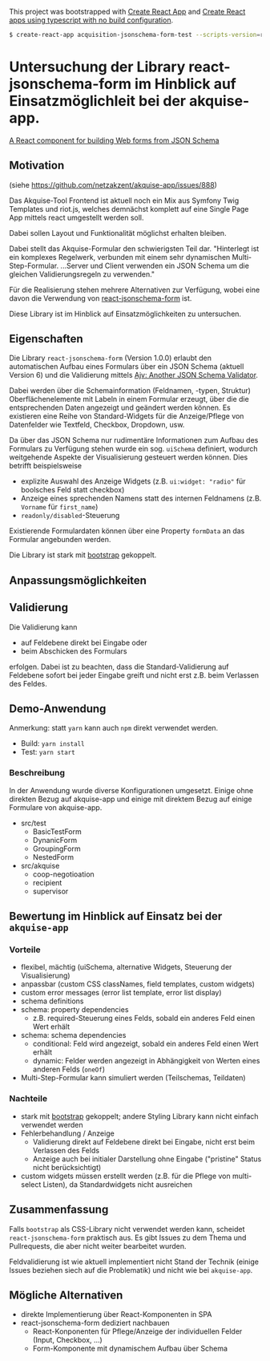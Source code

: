 This project was bootstrapped with [Create React App](https://github.com/facebookincubator/create-react-app) and 
[Create React apps using typescript with no build configuration](https://github.com/wmonk/create-react-app-typescript).

```sh
$ create-react-app acquisition-jsonschema-form-test --scripts-version=react-scripts-ts
```

# Untersuchung der Library react-jsonschema-form im Hinblick auf Einsatzmöglichleit bei der akquise-app.

[A React component for building Web forms from JSON Schema](https://github.com/mozilla-services/react-jsonschema-form)

## Motivation

(siehe https://github.com/netzakzent/akquise-app/issues/888)

Das Akquise-Tool Frontend ist aktuell noch ein Mix aus Symfony Twig Templates und riot.js, welches demnächst komplett auf eine Single Page App mittels react umgestellt werden soll.

Dabei sollen Layout und Funktionalität möglichst erhalten bleiben.

Dabei stellt das Akquise-Formular den schwierigsten Teil dar. 
"Hinterlegt ist ein komplexes Regelwerk, verbunden mit einem sehr dynamischen Multi-Step-Formular. ...Server und Client verwenden ein JSON Schema um die gleichen Validierungsregeln zu verwenden."

Für die Realisierung stehen mehrere Alternativen zur Verfügung, wobei eine davon die Verwendung von [react-jsonschema-form](https://github.com/mozilla-services/react-jsonschema-form) ist.

Diese Library ist im Hinblick auf Einsatzmöglichkeiten zu untersuchen.

## Eigenschaften

Die Library `react-jsonschema-form` (Version 1.0.0) erlaubt den automatischen Aufbau eines Formulars über ein JSON Schema (aktuell Version 6) und die Validierung mittels [Ajv: Another JSON Schema Validator](https://github.com/epoberezkin/ajv).

Dabei werden über die Schemainformation (Feldnamen, -typen, Struktur) Oberflächenelemente mit Labeln in einem Formular erzeugt, über die die entsprechenden Daten angezeigt und geändert werden können. Es existieren eine Reihe von Standard-Widgets für die Anzeige/Pflege von Datenfelder wie Textfeld, Checkbox, Dropdown, usw.

Da über das JSON Schema nur rudimentäre Informationen zum Aufbau des Formulars zu Verfügung stehen wurde ein sog. `uiSchema` definiert, wodurch weitgehende Aspekte der Visualisierung gesteuert werden können. Dies betrifft beispielsweise
  * explizite Auswahl des Anzeige Widgets (z.B. `ui:widget: "radio"` für boolsches Feld statt checkbox) 
  * Anzeige eines sprechenden Namens statt des internen Feldnamens (z.B. `Vorname` für `first_name`)
* `readonly/disabled`-Steuerung

Existierende Formulardaten können über eine Property `formData` an das Formular angebunden werden.

Die Library ist stark mit [bootstrap](https://getbootstrap.com/) gekoppelt.

## Anpassungsmöglichkeiten



## Validierung

Die Validierung kann 
 * auf Feldebene direkt bei Eingabe oder
 * beim Abschicken des Formulars 
 
 erfolgen. Dabei ist zu beachten, dass die Standard-Validierung auf Feldebene sofort bei jeder Eingabe greift und nicht erst z.B. beim Verlassen des Feldes.


 ## Demo-Anwendung

 Anmerkung: statt `yarn` kann auch `npm` direkt verwendet werden.

 * Build: `yarn install`
 * Test: `yarn start`

### Beschreibung

 In der Anwendung wurde diverse Konfigurationen umgesetzt. Einige ohne direkten Bezug auf akquise-app und einige mit direktem Bezug auf einige Formulare von akquise-app.

 * src/test
   * BasicTestForm
   * DynanicForm
   * GroupingForm
   * NestedForm
 * src/akquise
   * coop-negotioation
   * recipient
   * supervisor

## Bewertung im Hinblick auf Einsatz bei der `akquise-app`

### Vorteile

* flexibel, mächtig (uiSchema, alternative Widgets, Steuerung der Visualisierung)
* anpassbar (custom CSS classNames, field templates, custom widgets)
* custom error messages (error list template, error list display)
* schema definitions
* schema: property dependencies
  * z.B. required-Steuerung eines Felds, sobald ein anderes Feld einen Wert erhält 
* schema: schema dependencies
  * conditional: Feld wird angezeigt, sobald ein anderes Feld einen Wert erhält
  * dynamic: Felder werden angezeigt in Abhängigkeit von Werten eines anderen Felds (`oneOf`)
* Multi-Step-Formular kann simuliert werden (Teilschemas, Teildaten)

### Nachteile

* stark mit [bootstrap](https://getbootstrap.com/) gekoppelt; andere Styling Library kann nicht einfach verwendet werden
* Fehlerbehandlung / Anzeige
  * Validierung direkt auf Feldebene direkt bei Eingabe, nicht erst beim Verlassen des Felds
  * Anzeige auch bei initialer Darstellung ohne Eingabe ("pristine" Status nicht berücksichtigt)
* custom widgets müssen erstellt werden (z.B. für die Pflege von multi-select Listen), da Standardwidgets nicht ausreichen

## Zusammenfassung

Falls `bootstrap` als CSS-Library nicht verwendet werden kann, scheidet `react-jsonschema-form` praktisch aus. Es gibt Issues zu dem Thema und Pullrequests, die aber nicht weiter bearbeitet wurden.

Feldvalidierung ist wie aktuell implementiert nicht Stand der Technik (einige Issues beziehen siech auf die Problematik) und nicht wie bei `akquise-app`.


## Mögliche Alternativen

* direkte Implementierung über React-Komponenten in SPA
* react-jsonschema-form dediziert nachbauen
  * React-Konponenten für Pflege/Anzeige der individuellen Felder (Input, Checkbox, ...)
  * Form-Komponente mit dynamischem Aufbau über Schema
